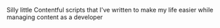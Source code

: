Silly little Contentful scripts that I've written to make my life easier while managing content as a developer
